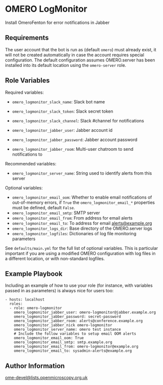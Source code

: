 OMERO LogMonitor
================

Install OmeroFenton for error notifications in Jabber


Requirements
------------

The user account that the bot is run as (default `omero`) must already exist, it will not be created automatically in case the account requires special configuration.
The default configuration assumes OMERO.server has been installed into its default location using the `omero-server` role.


Role Variables
--------------

Required variables:

- `omero_logmonitor_slack_name`: Slack bot name
- `omero_logmonitor_slack_token`: Slack secret token
- `omero_logmonitor_slack_channel`: Slack #channel for notifications

- `omero_logmonitor_jabber_user`: Jabber account id
- `omero_logmonitor_jabber_password`: Jabber account password
- `omero_logmonitor_jabber_room`: Multi-user chatroom to send notifications to

Recommended variables:

- `omero_logmonitor_server_name`: String used to identify alerts from this server

Optional variables:

- `omero_logmonitor_email_oom`: Whether to enable email notifications of out-of-memory errors, if `True` the `omero_logmonitor_email_*` properties must be defined, default `False`.
- `omero_logmonitor_email_smtp`: SMTP server
- `omero_logmonitor_email_from`: From address for email alerts
- `omero_logmonitor_email_to`: To address for email alerts@example.org
- `omero_logmonitor_logs_dir`: Base directory of the OMERO.server logs
- `omero_logmonitor_logfiles`: Dictionaries of log file monitoring parameters

See `defaults/main.yml` for the full list of optional variables.
This is particular important if you are using a modified OMERO configuration with log files in a different location, or with non-standard logfiles.


Example Playbook
----------------

Including an example of how to use your role (for instance, with variables passed in as parameters) is always nice for users too:

    - hosts: localhost
      roles:
      - role: omero-logmonitor
        omero_logmonitor_jabber_user: omero-logmonitor@jabber.example.org
        omero_logmonitor_jabber_password: secret-password
        omero_logmonitor_jabber_room: alerts@conference.example.org
        omero_logmonitor_jabber_nick omero-logmonitor
        omero_logmonitor_server_name: omero test instance
        # Include the follow variables to setup email OOM alerts
        omero_logmonitor_email_oom: True
        omero_logmonitor_email_smtp: smtp.example.org
        omero_logmonitor_email_from: omero-logmonitor@example.org
        omero_logmonitor_email_to: sysadmin-alerts@example.org


Author Information
------------------

ome-devel@lists.openmicroscopy.org.uk
